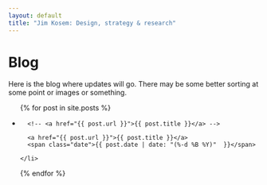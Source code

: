 ```yaml
---
layout: default
title: "Jim Kosem: Design, strategy & research"
---
```


# Blog

Here is the blog where updates will go. There may be some better sorting at some point or images or something.

<ul class="bloglist">
  {% for post in site.posts %}
    <li>

      <!-- <a href="{{ post.url }}">{{ post.title }}</a> -->

      <a href="{{ post.url }}">{{ post.title }}</a>
      <span class="date">{{ post.date | date: "(%-d %B %Y)"  }}</span>

    </li>
  {% endfor %}
</ul>

